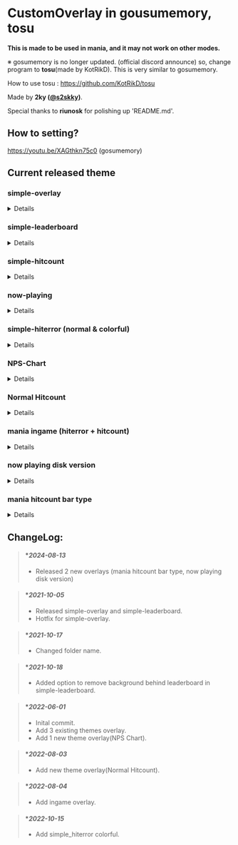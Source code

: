 # CustomOverlay in gousumemory, tosu
**This is made to be used in mania, and it may not work on other modes.**

※ gosumemory is no longer updated. (official discord announce) so, change program to **tosu**(made by KotRikD). This is very similar to gosumemory.

How to use tosu : https://github.com/KotRikD/tosu

Made by **2ky ([@s2skky](https://twitter.com/s2skky))**.

Special thanks to **riunosk** for polishing up 'README.md'.


## How to setting?
https://youtu.be/XAGthkn75c0 (gosumemory)

## Current released theme

### simple-overlay
<details><summary>Details</summary>
  
  #### normal mode : 
  
>  - Customizable Colors and Contents.
>  - OBS Size : FHD->520x240,  QHD -> 700x330
>  
>  ![ezgif com-gif-maker](https://user-images.githubusercontent.com/62880311/136022486-44d7bde7-0683-42fe-a5db-ef5804919994.gif)
>
>  
  #### simple mode : 
  
>  - Non-customizable
>  - OBS Size : FHD->280x280,  QHD -> 375x375
>
>![ezgif com-gif-maker (1)](https://user-images.githubusercontent.com/62880311/136022501-cccd83a6-82f3-4bb8-91e1-459e28327c70.gif)
>
</details>
  
### simple-leaderboard
<details><summary>Details</summary>
  
  #### Screenshot:
  
> - OBS size : FHD->280x1080,  QHD->360x1440
> 
> ![ezgif com-gif-maker (2)](https://user-images.githubusercontent.com/62880311/136027869-3c7f2a62-c73f-446e-963f-0e7034ae5ae8.gif)

  #### Features : 
> - It predicts your score in real-time and shows your real-time ranking.
> - When the beatmap does not have global leaderboards, local scores will be shown automatically.
> - To use this overlay you should be osu! APIv1 key and osu! UID.
> - API Links : https://old.ppy.sh/p/api or http://osu.ppy.sh/p/api 
  
  #### Unsupported :
> - ScoreV2 mod and unsubmitted/deleted maps.
> - Some maps may not work for unknown reasons.
  
  #### Special Thanks :
> - **B-Force (inteliser)** : for helping me to make "simple_leaderboard"
</details>

### simple-hitcount
<details><summary>Details</summary>
  
  #### Screenshot : 
> - OBS Size : 220x290
>
>  ![Animation](https://user-images.githubusercontent.com/62880311/171421519-adb2f980-c034-44a4-9918-c2236aaf980e.gif)
>
</details>

### now-playing
<details><summary>Details</summary>
  
  #### Screenshot : 
> - OBS Size : 540x200
>
> ![capture](https://user-images.githubusercontent.com/62880311/171421414-e76b96d4-1012-4996-b53b-06c4a8f0d1d5.png)
>
</details>

### simple-hiterror (normal & colorful)
<details><summary>Details</summary>
  
  #### Screenshot : 
>
>  ![Animation2](https://user-images.githubusercontent.com/62880311/171418407-3376073b-492a-4a69-99df-40cb530ea156.gif)
>
>  ![GIF 2022-10-15 오후 7-06-36](https://user-images.githubusercontent.com/62880311/195980722-96270dfd-6c3c-42f0-bc8f-13899acf1463.gif)
>
>  - It's not perfect color matching because of LN press&release issue.
  #### Reference
>  - Calculating Tick : [TryZCustomOverlay](https://github.com/FukutoTojido/TryZCustomOverlay) (made by FukutoTojido)
</details>

### NPS-Chart
<details><summary>Details</summary>
  
  #### Screenshot : 
> - OBS Size : 400x360
>
>  ![Animation](https://user-images.githubusercontent.com/62880311/171416076-b92766ee-d9d8-4262-9fd7-d8168054a8bd.gif)
>
  #### Caution :
>  - ScoreV2 mode is recognized as a note when pressing and releasing LN.
</details>

### Normal Hitcount
<details><summary>Details</summary>
  
  #### Screenshot : 
> - OBS Size : 230x400
>
>  ![image](https://user-images.githubusercontent.com/62880311/182515903-793ff7e5-a838-4548-8a27-b976c753dbb9.png)
>
</details>

### mania ingame (hiterror + hitcount)
<details><summary>Details</summary>
  
  #### Screenshot : 
> - init ingame size : 380x500 (you must adjust size)
>
>  ![image](https://user-images.githubusercontent.com/62880311/182748095-1fd6eb81-6ce2-48de-a771-15dd6499cf54.png)
>
</details>

### now playing disk version
<details><summary>Details</summary>
  
  #### Screenshot : 
> - OBS size : 430x550
> - must using KotRikD / tosu program (no adapt gosumemory)
> - ${\textsf{\color{magenta}There are 2 custom options. Check config.js file.}}$ 
>
>  ![GIF 2024-08-13 오전 12-25-59](https://github.com/user-attachments/assets/6098a99e-94c5-4b78-bc10-2054f83d174a)
>
</details>

### mania hitcount bar type
<details><summary>Details</summary>
  
  #### Screenshot : 
> - OBS size : 910x150
> - must using KotRikD / tosu program (no adapt gosumemory)
> - ${\textsf{\color{magenta}There are 2 custom options. Check config.js file.}}$ 
>
>  ![GIF 2024-08-13 오전 12-28-02](https://github.com/user-attachments/assets/55b8ccbf-2583-466f-b4d3-b310b59f137e)
>
</details>

## ChangeLog:

> #### **2024-08-13*
> - Released 2 new overlays (mania hitcount bar type, now playing disk version)

> #### **2021-10-05*
> - Released simple-overlay and simple-leaderboard. 
> - Hotfix for simple-overlay.

> #### **2021-10-17*
> - Changed folder name.

> #### **2021-10-18*
> - Added option to remove background behind leaderboard in simple-leaderboard.

> #### **2022-06-01*
> - Inital commit.
> - Add 3 existing themes overlay.
> - Add 1 new theme overlay(NPS Chart).

> #### **2022-08-03*
> - Add new theme overlay(Normal Hitcount).

> #### **2022-08-04*
> - Add ingame overlay.

> #### **2022-10-15*
> - Add simple_hiterror colorful.
